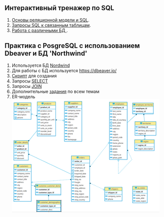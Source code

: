 **<h2> Интерактивный тренажер по SQL</h2>**

1. [Основы реляционной модели и SQL](https://github.com/balsis/SQL/tree/main/Interactive_SQL_Trainer/Basics%20of%20Relational%20Model%20and%20SQL).  
2. [Запросы SQL к связанным таблицам](https://github.com/balsis/SQL/tree/main/Interactive_SQL_Trainer/SQL%20queries%20to%20related%20tables).
3. [Работа с различными БД ](https://github.com/balsis/SQL/tree/main/Interactive_SQL_Trainer/Databases).

**<h2> Практика с PosgreSQL с использованием Dbeaver и БД 'Northwind'</h2>**
1. Используется БД [Nordwind](https://github.com/pthom/northwind_psql "github") 
2. Для работы с БД используется https://dbeaver.io/ 
3. [Скрипт](https://github.com/balsis/SQL/blob/main/PostgreSQL_practice_by_Northwind_database/create_northwind_database.sql "скрипт для создания") для создания
4. Запросы [SELECT](https://github.com/balsis/SQL/blob/main/PostgreSQL_practice_by_Northwind_database/select_northwind.sql "select")
5. Запросы [JOIN](https://github.com/balsis/SQL/blob/main/PostgreSQL_practice_by_Northwind_database/join_northwind.sql "join")
6. Дополнительные [задания](https://github.com/balsis/SQL/blob/main/PostgreSQL_practice_by_Northwind_database/extra_task_northwind.sql "extra") по всем темам
7. ER-модель ![ER-модель](/PostgreSQL_practice_by_Northwind_database/ER.png)
